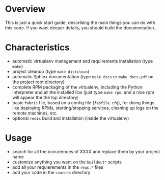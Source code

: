 Overview
========

This is just a quick start guide, describing the main things you can do with this code.
If you want deeper details, you should build the documentation...


Characteristics
===============

- automatic virtualenv management and requirements installation (type `make`)
- project cleanup (type `make distclean`)
- automatic Sphinx documentation (type `make docs` or `make docs-pdf` on the
  project root directory)
- complete RPM packaging of the virtualenv, including the Python interpreter and
  all the installed libs (just type `make rpm`, and a nice rpm will appear the
  the top directory)
- basic `fabric` file, based on a config file (`fabfile.cfg`), for doing things
  like deploying RPMs, starting/stopping services, cleaning up logs on the
  remote machines, etc.
- optional `redis` build and installation (inside the virtualenv)

Usage
=====

- search for all the occurrences of XXXX and replace them by your project name
- customize anything you want on the `buildout*` scripts
- add all your requierements in the `reqs.*` files
- add your code in the `sources` directory



